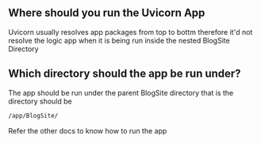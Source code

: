 ## Where should you run the Uvicorn App
Uvicorn usually resolves app packages from top to bottm therefore it'd not resolve the logic app when it is being run inside the nested BlogSite Directory 

## Which directory should the app be run under?
The app should be run under the parent BlogSite directory that is the directory should be


```sh
/app/BlogSite/
```

Refer the other docs to know how to run the app